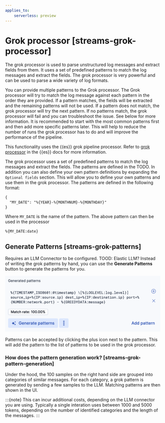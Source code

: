 ```yaml
---
applies_to:
    serverless: preview
---
```

# Grok processor [streams-grok-processor]

The grok processor is used to parse unstructured log messages and extract fields from them. It uses a set of predefined patterns to match the log messages and extract the fields. The grok processor is very powerful and can be used to parse a wide variety of log formats.

You can provide multiple patterns to the Grok processor. The Grok processor will try to match the log message against each pattern in the order they are provided. If a pattern matches, the fields will be extracted and the remaining patterns will not be used. If a pattern does not match, the grok processor will try the next pattern. If no patterns match, the grok processor will fail and you can troubleshoot the issue. See below for more information.
It is recommended to start with the most common patterns first and then add more specific patterns later. This will help to reduce the number of runs the grok processor has to do and will improve the performance of the pipeline.

This functionality uses the {{es}} grok pipeline processor. Refer to [grok processor](elasticsearch://reference/enrich-processor/grok-processor.md) in the {{es}} docs for more information.

The grok processor uses a set of predefined patterns to match the log messages and extract the fields. The patterns are defined in the TODO.
In addition you can also define your own pattern definitions by expanding the `Optional fields` section. This will allow you to define your own patterns and use them in the grok processor.
The patterns are defined in the following format:
```
{
  "MY_DATE": "%{YEAR}-%{MONTHNUM}-%{MONTHDAY}"
}
```
Where `MY_DATE` is the name of the pattern.
The above pattern can then be used in the processor
```
%{MY_DATE:date}
```

## Generate Patterns [streams-grok-patterns]
Requires an LLM Connector to be configured. TOOD: Elastic LLM?
Instead of writing the grok patterns by hand, you can use the **Generate Patterns** button to generate the patterns for you.

![generated patterns](<../patterns.png>)

Patterns can be accepted by clicking the plus icon next to the pattern. This will add the pattern to the list of patterns to be used in the grok processor.

### How does the pattern generation work? [streams-grok-pattern-generation]
Under the hood, the 100 samples on the right hand side are grouped into categories of similar messages. For each category, a grok pattern is generated by sending a few samples to the LLM. Matching patterns are then shown in the UI.

:::{note}
This can incur additional costs, depending on the LLM connector you are using. Typically a single interation uses between 1000 and 5000 tokens, depending on the number of identified categories and the length of the messages.
:::